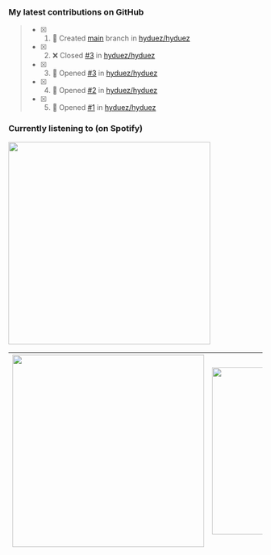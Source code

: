 ### My latest contributions on GitHub
<!--START_SECTION:activity-->
> - [x] 1. 🌱 Created [main](https://github.com/hyduez/hyduez/tree/main) branch in [hyduez/hyduez](https://github.com/hyduez/hyduez)
> - [x] 2. ❌ Closed [#3](https://github.com/hyduez/hyduez/issues/3) in [hyduez/hyduez](https://github.com/hyduez/hyduez)
> - [x] 3. 🚀 Opened [#3](https://github.com/hyduez/hyduez/issues/3) in [hyduez/hyduez](https://github.com/hyduez/hyduez)
> - [x] 4. 🚀 Opened [#2](https://github.com/hyduez/hyduez/issues/2) in [hyduez/hyduez](https://github.com/hyduez/hyduez)
> - [x] 5. 🚀 Opened [#1](https://github.com/hyduez/hyduez/issues/1) in [hyduez/hyduez](https://github.com/hyduez/hyduez)
<!--END_SECTION:activity-->

### Currently listening to (on Spotify)
<img src="https://spotify-hyduez.vercel.app/api/spotify" width="400em">

| <img src="https://github-readme-stats.vercel.app/api?username=hyduez&show_icons=true&hide_border=true&&count_private=true&include_all_commits=true&theme=transparent" width="380em" /> | <img src="https://github-readme-stats.vercel.app/api/top-langs/?username=hyduez&layout=compact&hide_border=true&theme=transparent" width="330em" /> |
| -------------------- | -------------------- |
